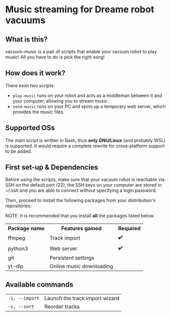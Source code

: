 # Music streaming for Dreame robot vacuums

## What is this?

vacuum-music is a pair of scripts that enable your vacuum robot to play music! All you have to do is pick the right song!

## How does it work?

There exist two scripts:
- `play-music` runs on your robot and acts as a middleman between it and your computer, allowing you to stream music.
- `send-music` runs on your PC and spins up a temporary web server, which provides the music files.

## Supported OSs

The main script is written in Bash, thus **only GNU/Linux** (and probably WSL) is supported. It would require a complete rewrite for cross-platform support to be added.

## First set-up & Dependencies

Before using the scripts, make sure that your vacuum robot is reachable via SSH on the default port (22), the SSH keys on your computer are stored in ~/.ssh and you are able to connect without specifying a login password.

Then, proceed to install the following packages from your distribution's repositories:

NOTE: It is recommended that you install **all** the packages listed below.

<table>
    <th>Package name</th>
    <th>Features gained</th>
    <th>Required</th>
    <tr>
        <td>ffmpeg</td>
        <td>Track import</td>
        <td>✔️</td>
    </tr>
    <tr>
        <td>python3</td>
        <td>Web server</td>
        <td>✔️</td>
    </tr>
    <tr>
        <td>git</td>
        <td>Persistent settings</td>
    </tr>
    <tr>
        <td>yt-dlp</td>
        <td>Online music downloading</td>
    </tr>
</table>

## Available commands

<table>
    <tr>
        <td><code>-i, --import</code></td>
        <td>Launch the track import wizard</td>
    </tr>
    <tr>
        <td><code>-s, --sort</code></td>
        <td>Reorder tracks</td>
    </tr>
</table>